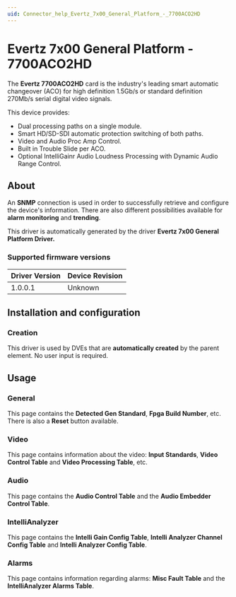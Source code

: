```yaml
---
uid: Connector_help_Evertz_7x00_General_Platform_-_7700ACO2HD
---
```


# Evertz 7x00 General Platform - 7700ACO2HD

The **Evertz 7700ACO2HD** card is the industry's leading smart automatic changeover (ACO) for high definition 1.5Gb/s or standard definition 270Mb/s serial digital video signals.

This device provides:

- Dual processing paths on a single module.
- Smart HD/SD-SDI automatic protection switching of both paths.
- Video and Audio Proc Amp Control.
- Built in Trouble Slide per ACO.
- Optional IntelliGainr Audio Loudness Processing with Dynamic Audio Range Control.

## About

An **SNMP** connection is used in order to successfully retrieve and configure the device's information. There are also different possibilities available for **alarm monitoring** and **trending**.

This driver is automatically generated by the driver **Evertz 7x00 General Platform Driver.**

### Supported firmware versions

| **Driver Version** | **Device Revision** |
|--------------------|---------------------|
| 1.0.0.1            | Unknown             |

## Installation and configuration

### Creation

This driver is used by DVEs that are **automatically created** by the parent element. No user input is required.

## Usage

### General

This page contains the **Detected Gen Standard**, **Fpga Build Number**, etc. There is also a **Reset** button available.

### Video

This page contains information about the video: **Input Standards**, **Video Control Table** and **Video Processing Table**, etc.

### Audio

This page contains the **Audio Control Table** and the **Audio Embedder Control Table**.

### IntelliAnalyzer

This page contains the **Intelli Gain Config Table**, **Intelli Analyzer Channel Config Table** and **Intelli Analyzer Config Table**.

### Alarms

This page contains information regarding alarms: **Misc Fault Table** and the **IntelliAnalyzer Alarms Table**.
